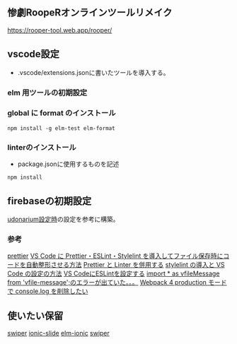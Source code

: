 ## 惨劇RoopeRオンラインツールリメイク
https://rooper-tool.web.app/rooper/
## vscode設定
* .vscode/extensions.jsonに書いたツールを導入する。
### elm 用ツールの初期設定

### global に format のインストール

```console
npm install -g elm-test elm-format
```

### linterのインストール
* package.jsonに使用するものを記述

```
npm install
```
## firebaseの初期設定

[udonarium設定時](https://qiita.com/hibohiboo/items/8375c9cd075da1f94d58)の設定を参考に構築。

### 参考

[prettier](https://satoyan419.com/prettier/)
[VS Code に Prettier・ESLint・Stylelint を導入してファイル保存時にコードを自動整形させる方法](https://wemo.tech/3307)
[Prettier と Linter を併用する](https://qiita.com/sigwyg/items/ebb21ef70550cee7a163#note-eslint%E3%81%A8%E4%BD%B5%E7%94%A8%E3%81%99%E3%82%8B%E5%A0%B4%E5%90%88)
[stylelint の導入と VS Code の設定の方法](https://qiita.com/y-w/items/bd7f11013fe34b69f0df)
[VS CodeにESLintを設定する](https://qiita.com/Mount/items/5f8196b891444575b7db)
[ import * as vfileMessage from 'vfile-message';のエラーが出ていた。。。](https://github.com/vmware/clarity/issues/4012)
[Webpack 4 production モードで console.log を削除したい](https://chaika.hatenablog.com/entry/2019/02/01/083000)

## 使いたい保留
[swiper](https://swiperjs.com/api/)
[ionic-slide](https://ionicframework.com/jp/docs/api/slides)
[elm-ionic](https://github.com/calmery/elm-ionic-example/blob/master/src/index.html)
[swiper](https://qiita.com/SatoshiAoki0419/items/a5ebcb68d82411ccb3ce)

